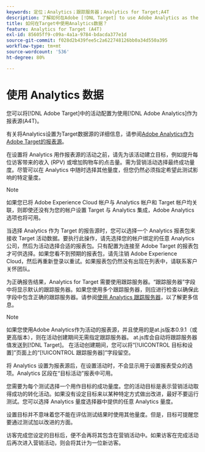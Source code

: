 ```yaml
---
keywords: 定位；Analytics；跟踪服务器；Analytics for Target;A4T
description: 了解如何在Adobe [!DNL Target] to use Adobe Analytics as the reporting source. This integration is called Analytics for [!DNL Target] (A4T)中配置活动。
title: 如何在Target中使用Analytics数据？
feature: Analytics for Target (A4T)
exl-id: 85605ff9-c09a-4a1a-9784-bdacda377e1d
source-git-commit: f028d2b439fee5c2a622748126bb0a34d550a395
workflow-type: tm+mt
source-wordcount: '536'
ht-degree: 80%

---
```


# 使用 Analytics 数据

您可以将[!DNL Adobe Target]中的活动配置为使用[!DNL Adobe Analytics]作为报表源(A4T)。

有关将Analytics设置为Target数据源的详细信息，请参阅[Adobe Analytics作为Adobe Target的报表源](/help/c-integrating-target-with-mac/a4t/a4t.md)。

在设置将 Analytics 用作报表源的活动之前，请先为该活动建立目标，例如提升每位访客带来的收入 (RPV) 或增加购物车的点击量。需为营销活动选择最终成功量度。尽管可以在 Analytics 中随时选择其他量度，但您仍然必须指定希望此测试影响的特定量度。

>[!NOTE]
>
>如果您已将 Adobe Experience Cloud 帐户与 Analytics 帐户和 Target 帐户均关联，则即使还没有为您的帐户设置 Target 与 Analytics 集成，Adobe Analytics 选项也将可用。

当选择 Analytics 作为 Target 的报告源时，您可以选择一个 Analytics 报表包来接收 Target 活动数据。要执行此操作，请先选择您的帐户绑定的任意 Analytics 公司，然后为活动选择合适的报表包。只有配置为连接至 Adobe Target 的报表包才可供选择。如果您看不到预期的报表包，请先注销 Adobe Experience Cloud，然后再重新登录以重试。如果报表包仍然没有出现在列表中，请联系客户关怀团队。

为正确报告结果，Analytics for Target 需要使用跟踪服务器。“跟踪服务器”字段中将显示默认的跟踪服务器。如果您使用多个跟踪服务器，则应进行检查以确保此字段中包含正确的跟踪服务器。请参阅[使用 Analytics 跟踪服务器](/help/c-integrating-target-with-mac/a4t/analytics-tracking-server.md#task_72077BA7E93C4A65A715A18F32228823)，以了解更多信息。

>[!NOTE]
>
>如果您使用Adobe Analytics作为活动的报表源，并且使用的是at.js版本0.9.1（或更高版本），则在活动创建期间无需指定跟踪服务器。 at.js库会自动将跟踪服务器值发送到[!DNL Target]。 在活动创建期间，您可以将“[!UICONTROL 目标和设置]”页面上的“[!UICONTROL 跟踪服务器]”字段留空。

将 Analytics 设置为报表源后，在设置活动时，不会显示用于设置报表受众的选项。Analytics 区段在“目标活动”报表中可用。

您需要为每个测试选择一个用作目标的成功量度。您的活动目标是表示营销活动取得成功的转化活动。如果没有设定目标来以某种特定方式做出改进，最好不要运行测试。您可以选择 Analytics 量度选择器中提供的任意 Analytics 量度。

设置目标并不意味着您不能在评估测试结果时使用其他量度。但是，目标可提醒您要通过测试加以改进的方面。

访客完成您设定的目标后，便不会再将其包含在营销活动中。如果访客在完成活动后再次进入营销活动，则会将其计为一位新访客。
